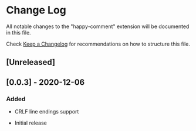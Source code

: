 # Change Log

All notable changes to the "happy-comment" extension will be documented in this file.

Check [Keep a Changelog](http://keepachangelog.com/) for recommendations on how to structure this file.

## [Unreleased]
## [0.0.3] - 2020-12-06
### Added

- CRLF line endings support


- Initial release